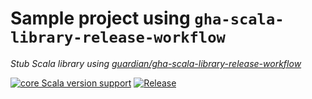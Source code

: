 # Sample project using `gha-scala-library-release-workflow`
_Stub Scala library using [guardian/gha-scala-library-release-workflow](https://github.com/guardian/gha-scala-library-release-workflow)_

[![core Scala version support](https://index.scala-lang.org/rtyley/sample-project-using-gha-scala-library-release-workflow/core/latest-by-scala-version.svg?platform=jvm)](https://index.scala-lang.org/rtyley/sample-project-using-gha-scala-library-release-workflow/core)
[![Release](https://github.com/rtyley/sample-project-using-gha-scala-library-release-workflow/actions/workflows/release.yml/badge.svg)](https://github.com/rtyley/sample-project-using-gha-scala-library-release-workflow/actions/workflows/release.yml)
